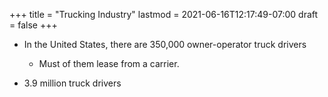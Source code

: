 +++
title = "Trucking Industry"
lastmod = 2021-06-16T12:17:49-07:00
draft = false
+++

-   In the United States, there are 350,000 owner-operator truck drivers
    -   Must of them lease from a carrier.

-   3.9 million truck drivers